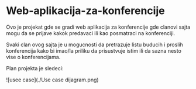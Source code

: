 # Web-aplikacija-za-konferencije

Ovo je projekat gde se gradi web aplikacija za konferencije gde clanovi sajta mogu da se prijave kakok predavaci ili kao posmatraci na konferenciji.

Svaki clan ovog sajta je u mogucnosti da pretrazuje listu buducih i proslih konferencija kako bi imao/la priliku da prisustvuje istim ili da sazna nesto vise o konferencijama.

Plan projekta je sledeci:

![usee case](./Use case dijagram.png)
